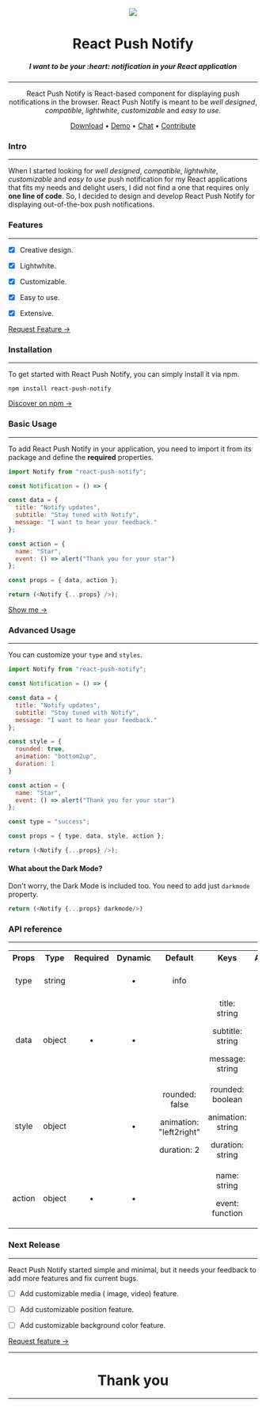 <div align="center">
  <img src="https://github.com/MenaiAla/react-push-notify/blob/master/Logo.svg"> 
  <h1>React Push Notify</h1>
  <h5>I want to be your :heart: notification in your React application</h5>

---

<span>React Push Notify is React-based component for displaying push notifications in the browser. React Push Notify is meant to be _well designed_, _compatible_, _lightwhite_, _customizable_ and _easy to use_.
</span>

[Download](https://www.npmjs.com/package/react-push-notify) • 
[Demo](https://eejv4.csb.app/) • 
[Chat](https://spectrum.chat/users/menai-ala-eddine) • 
[Contribute](https://github.com/MenaiAla/react-push-notify/pulls) 

</div>

</div>

### Intro
---

When I started looking for _well designed_, _compatible_, _lightwhite_, _customizable_ and _easy to use_ push notification for my React applications that fits my needs and delight users, I did not find a one that requires only **one line of code**. So, I decided to design and develop React Push Notify for displaying out-of-the-box push notifications.


### Features
---

- [x] Creative design.

- [x] Lightwhite.

- [x] Customizable.

- [x] Easy to use.

- [x] Extensive.

[Request Feature →](https://github.com/MenaiAla/react-push-notify/pulls)

### Installation
---

To get started with React Push Notify, you can simply install it via npm.

```command
npm install react-push-notify
```

[Discover on npm →](https://www.npmjs.com/package/react-push-notify)

### Basic Usage
---

To add React Push Notify in your application, you need to import it from its package and define the **required** properties.

```Javascript
import Notify from "react-push-notify";

const Notification = () => {

const data = {
  title: "Notify updates",
  subtitle: "Stay tuned with Notify",
  message: "I want to hear your feedback."
};

const action = {
  name: "Star",
  event: () => alert("Thank you for your star")
};

const props = { data, action };

return (<Notify {...props} />);

```
[Show me →](https://codesandbox.io/s/q3934)


### Advanced Usage
---

You can customize your `type` and `styles`.

```Javascript
import Notify from "react-push-notify";

const Notification = () => {

const data = {
  title: "Notify updates",
  subtitle: "Stay tuned with Notify",
  message: "I want to hear your feedback."
};

const style = {
  rounded: true,
  animation: "bottom2up",
  duration: 1
}

const action = {
  name: "Star",
  event: () => alert("Thank you for your star")
};

const type = "success";

const props = { type, data, style, action };

return (<Notify {...props} />);

```

#### What about the Dark Mode?

Don't worry, the  Dark Mode is included too. You need to add just `darkmode` property.

```Javascript
return (<Notify {...props} darkmode/>)
```

### API reference
---

<table width="100%">

<tr align="center">
<th>
Props
</th>
<th>
Type
</th>
<th>
Required
</th>
<th>
Dynamic
</th>
<th>
Default
</th>
<th>
Keys
</th>
<th>
Alternatives
</th>
</tr>

<tr align="center">
<td>
type
</td>
<td>
string
</td>
<td>
</td>
<td>
•
</td>
<td>
info
</td>
<td>
</td>
<td>
success | error | warning
</td>
</tr>


<tr align="center">
<td>
data
</td>
<td>
object
</td>
<td>
 •
</td>
<td>
•
</td>
<td>
</td>
<td>
title: string

subtitle: string

message: string

</td>
<td>
</td>
</tr>


<tr align="center">
<td>
style
</td>
<td>
object
</td>
<td>
</td>
<td>
•
</td>
<td>
rounded: false

animation: "left2right"

duration: 2

</td>
<td>
rounded: boolean

animation: string

duration: string

</td>
<td>
</td>
</tr>



<tr align="center">
<td>
action
</td>
<td>
object
</td>
<td>
•
</td>
<td>
•
</td>
<td>
</td>
<td>
name: string

event: function

</td>
<td>
</td>
</tr>
</table>

### Next Release
---

React Push Notify started simple and minimal, but it needs your feedback to add more features and fix current bugs.

- [ ] Add customizable media ( image, video) feature.

- [ ] Add customizable position feature.

- [ ] Add customizable background color feature.

[Request feature →](https://github.com/MenaiAla/react-push-notify/pulls)

---
<h1 align="center">Thank you</h1>

---